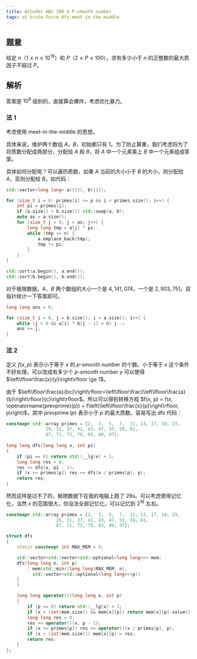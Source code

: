```yaml
---
title: AtCoder ABC 300 G P-smooth number
tags: at brute-force dfs meet-in-the-middle
---
```


## 题意

给定 $n$（$1 \le n \le 10^{16}$）和 $P$（$2 \le P \le 100$），求有多少小于 $n$ 的正整数的最大质因子不超过 $P$。

## 解析

答案是 $10^9$ 级别的，直接算会爆炸，考虑优化暴力。

### 法 1

考虑使用 meet-in-the-middle 的思想。

具体来说，维护两个数组 $A$，$B$，初始都只有 $1$。为了防止算重，我们考虑将为了将质数分配成两部分，分配给 $A$ 和 $B$，将 $A$ 中一个元素乘上 $B$ 中一个元素组成答案。

具体如何分配呢？可以遍历质数，如果 $A$ 当前的大小小于 $B$ 的大小，则分配给 $A$，否则分配给 $B$。如代码：

```cpp
std::vector<long long> a({1}), b({1});

for (size_t i = 0; primes[i] <= p && i < primes.size(); i++) {
	int pi = primes[i];
	if (a.size() > b.size()) std::swap(a, b);
	auto as = a.size();
	for (size_t j = 0; j < as; j++) {
		long long tmp = a[j] * pi;
		while (tmp <= n) {
			a.emplace_back(tmp);
			tmp *= pi;
		}
	}
}

std::sort(a.begin(), a.end());
std::sort(b.begin(), b.end());
```

对于极限数据，$A$、$B$ 两个数组的大小一个是 $4,141,074$，一个是 $2,903,751$。双指针统计一下答案即可。

```cpp
long long ans = 0;

for (size_t i = 0, j = b.size(); i < a.size(); i++) {
	while (j > 0 && a[i] * b[j - 1] > n) j--;
	ans += j;
}
```

### 法 2

定义 $f(x, p)$ 表示小于等于 $x$ 的 $p$-smooth number 的个数。小于等于 $x$ 这个条件不好处理，可以改成有多少个 $p$-smooth number $y$ 可以使得 $\left\lfloor\frac{x}{y}\right\rfloor \ge 1$。

由于 $\left\lfloor\frac{a}{bc}\right\rfloor=\left\lfloor\frac{\left\lfloor\frac{a}{b}\right\rfloor}{c}\right\rfloor$。所以可以得到转移方程 $f(x, p) = f(x, \operatorname{prevprime}(p)) + f\left(\left\lfloor\frac{x}{p}\right\rfloor, p\right)$，其中 $\operatorname{prevprime}(p)$ 表示小于 $p$ 的最大质数。容易写出 dfs 代码：

```cpp
constexpr std::array primes = {2,  3,  5,  7,  11, 13, 17, 19, 23,
			   29, 31, 37, 41, 43, 47, 53, 59, 61,
			   67, 71, 73, 79, 83, 89, 97};
 
long long dfs(long long x, int pi)
{
	if (pi == 0) return std::__lg(x) + 1;
	long long res = 0;
	res += dfs(x, pi - 1);
	if (x >= primes[p]) res += dfs(x / primes[p], p);
	return res;
}
```

然而这样是过不了的，极限数据下在我的电脑上跑了 28s。可以考虑使用记忆化，当然 $x$ 的范围很大，你没法全部记忆化，可以记忆到 $2^{16}$ 左右。

```cpp
constexpr std::array primes = {2,  3,  5,  7,  11, 13, 17, 19, 23,
			       29, 31, 37, 41, 43, 47, 53, 59, 61,
			       67, 71, 73, 79, 83, 89, 97};

struct dfs
{
	static constexpr int MAX_MEM = 0;

	std::vector<std::vector<std::optional<long long>>> mem;
	dfs(long long n, int p)
	    : mem(std::min((long long)MAX_MEM, n),
		  std::vector<std::optional<long long>>(p))
	{
	}

	long long operator()(long long x, int p)
	{
		if (p == 0) return std::__lg(x) + 1;
		if (x < (int)mem.size() && mem[x][p]) return mem[x][p].value();
		long long res = 0;
		res += operator()(x, p - 1);
		if (x >= primes[p]) res += operator()(x / primes[p], p);
		if (x < (int)mem.size()) mem[x][p] = res;
		return res;
	}
};
```
